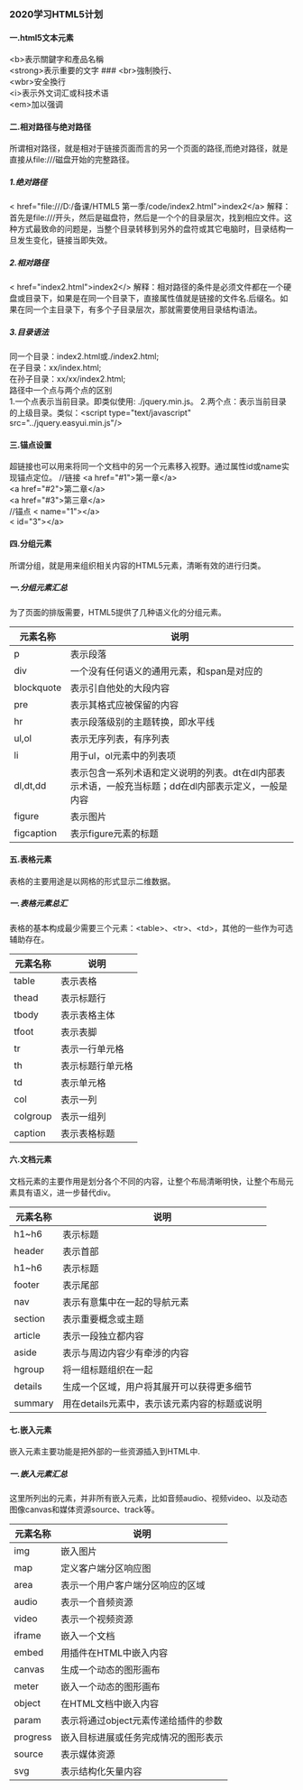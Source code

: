 ### 2020学习HTML5计划 ###
#### 一.html5文本元素 ####
&lt;b&gt;表示關鍵字和產品名稱<br>
&lt;strong&gt;表示重要的文字 ###
&lt;br&gt;強制換行、<br>
&lt;wbr&gt;安全換行<br>
&lt;i&gt;表示外文词汇或科技术语<br>
&lt;em&gt;加以强调
#### 二.相对路径与绝对路径 ####
所谓相对路径，就是相对于链接页面而言的另一个页面的路径,<wbr>
而绝对路径，就是直接从file:///磁盘开始的完整路径。
##### 1.绝对路径 #####
&lt; href="file:///D:/备课/HTML5 第一季/code/index2.html">index2&lt;/a&gt;
解释：首先是file:///开头，然后是磁盘符，然后是一个个的目录层次，找到相应文件。这种方式最致命的问题是，当整个目录转移到另外的盘符或其它电脑时，目录结构一旦发生变化，链接当即失效。
##### 2.相对路径 #####
&lt; href="index2.html"&gt;index2&lt;/&gt;
解释：相对路径的条件是必须文件都在一个硬盘或目录下，如果是在同一个目录下，直接属性值就是链接的文件名.后缀名。如果在同一个主目录下，有多个子目录层次，那就需要使用目录结构语法。
##### 3.目录语法 #####
同一个目录：index2.html或./index2.html;<br>
在子目录：xx/index.html;<br>
在孙子目录：xx/xx/index2.html;<br>
路径中一个点与两个点的区别<br>
1.一个点表示当前目录。即类似使用: ./jquery.min.js。
2.两个点：表示当前目录的上级目录。<wbr>类似：&lt;script type="text/javascript" src="../jquery.easyui.min.js"/&gt;
#### 三.锚点设置 ####
超链接也可以用来将同一个文档中的另一个元素移入视野。通过属性id或name实现锚点定位。
//链接
&lt;a href="#1"&gt;第一章&lt;/a&gt;<br>
&lt;a href="#2"&gt;第二章&lt;/a&gt;<br>
&lt;a href="#3"&gt;第三章&lt;/a&gt;<br>
//锚点
&lt; name="1"&gt;&lt;/a&gt;<br>
&lt; id="3"&gt;&lt;/a&gt;
#### 四.分组元素 ####
所谓分组，就是用来组织相关内容的HTML5元素，清晰有效的进行归类。
##### 一.分组元素汇总 #####
为了页面的排版需要，HTML5提供了几种语义化的分组元素。

元素名称 | 说明
---|---
 p | 表示段落
div | 一个没有任何语义的通用元素，和span是对应的
blockquote| 表示引自他处的大段内容
pre | 表示其格式应被保留的内容
hr | 表示段落级别的主题转换，即水平线
ul,ol | 表示无序列表，有序列表
li | 用于ul，ol元素中的列表项
dl,dt,dd | 表示包含一系列术语和定义说明的列表。dt在dl内部表示术语，一般充当标题；dd在dl内部表示定义，一般是内容
figure | 表示图片
figcaption | 表示figure元素的标题


#### 五.表格元素 ####
表格的主要用途是以网格的形式显示二维数据。
##### 一.表格元素总汇 #####
表格的基本构成最少需要三个元素：&lt;table&gt;、&lt;tr&gt;、&lt;td&gt;，其他的一些作为可选辅助存在。

元素名称 | 说明
---|---
table | 表示表格
thead | 表示标题行
tbody | 表示表格主体
tfoot | 表示表脚
tr | 表示一行单元格
th | 表示标题行单元格
td | 表示单元格
col | 表示一列
colgroup | 表示一组列
caption | 表示表格标题

#### 六.文档元素 ####
文档元素的主要作用是划分各个不同的内容，让整个布局清晰明快，让整个布局元素具有语义，进一步替代div。

元素名称 | 说明
---|---
h1~h6 | 表示标题
header | 表示首部
h1~h6 | 表示标题
footer | 表示尾部
nav | 表示有意集中在一起的导航元素
section | 表示重要概念或主题
article | 表示一段独立都内容
aside | 表示与周边内容少有牵涉的内容
hgroup | 将一组标题组织在一起
details | 生成一个区域，用户将其展开可以获得更多细节
summary | 用在details元素中，表示该元素内容的标题或说明

#### 七.嵌入元素 ####
嵌入元素主要功能是把外部的一些资源插入到HTML中.
##### 一.嵌入元素汇总 #####
这里所列出的元素，并非所有嵌入元素，比如音频audio、视频video、以及动态图像canvas和媒体资源source、track等。

元素名称 | 说明
---|---
img | 嵌入图片
map | 定义客户端分区响应图
area | 表示一个用户客户端分区响应的区域
audio | 表示一个音频资源
video | 表示一个视频资源
iframe | 嵌入一个文档
embed | 用插件在HTML中嵌入内容
canvas | 生成一个动态的图形画布
meter | 嵌入一个动态的图形画布
object | 在HTML文档中嵌入内容
param | 表示将通过object元素传递给插件的参数
progress | 嵌入目标进展或任务完成情况的图形表示
source | 表示媒体资源
svg | 表示结构化矢量内容














